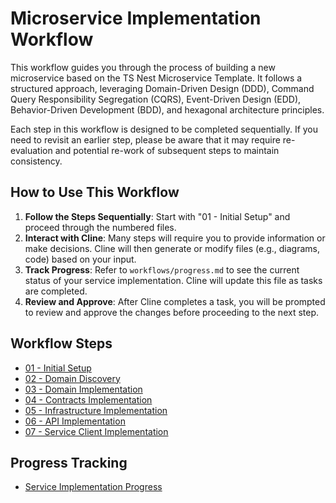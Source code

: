 # Microservice Implementation Workflow

This workflow guides you through the process of building a new microservice based on the TS Nest Microservice Template. It follows a structured approach, leveraging Domain-Driven Design (DDD), Command Query Responsibility Segregation (CQRS), Event-Driven Design (EDD), Behavior-Driven Development (BDD), and hexagonal architecture principles.

Each step in this workflow is designed to be completed sequentially. If you need to revisit an earlier step, please be aware that it may require re-evaluation and potential re-work of subsequent steps to maintain consistency.

## How to Use This Workflow

1.  **Follow the Steps Sequentially**: Start with "01 - Initial Setup" and proceed through the numbered files.
2.  **Interact with Cline**: Many steps will require you to provide information or make decisions. Cline will then generate or modify files (e.g., diagrams, code) based on your input.
3.  **Track Progress**: Refer to `workflows/progress.md` to see the current status of your service implementation. Cline will update this file as tasks are completed.
4.  **Review and Approve**: After Cline completes a task, you will be prompted to review and approve the changes before proceeding to the next step.

## Workflow Steps

*   [01 - Initial Setup](01-initial-setup.md)
*   [02 - Domain Discovery](02-domain-discovery.md)
*   [03 - Domain Implementation](03-domain-implementation.md)
*   [04 - Contracts Implementation](04-contracts-implementation.md)
*   [05 - Infrastructure Implementation](05-infrastructure-implementation.md)
*   [06 - API Implementation](06-api-implementation.md)
*   [07 - Service Client Implementation](07-service-client-implementation.md)

## Progress Tracking

*   [Service Implementation Progress](progress.md)
